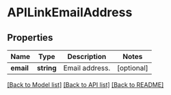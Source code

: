# APILinkEmailAddress

## Properties
Name | Type | Description | Notes
------------ | ------------- | ------------- | -------------
**email** | **string** | Email address. | [optional] 

[[Back to Model list]](../README.md#documentation-for-models) [[Back to API list]](../README.md#documentation-for-api-endpoints) [[Back to README]](../README.md)


